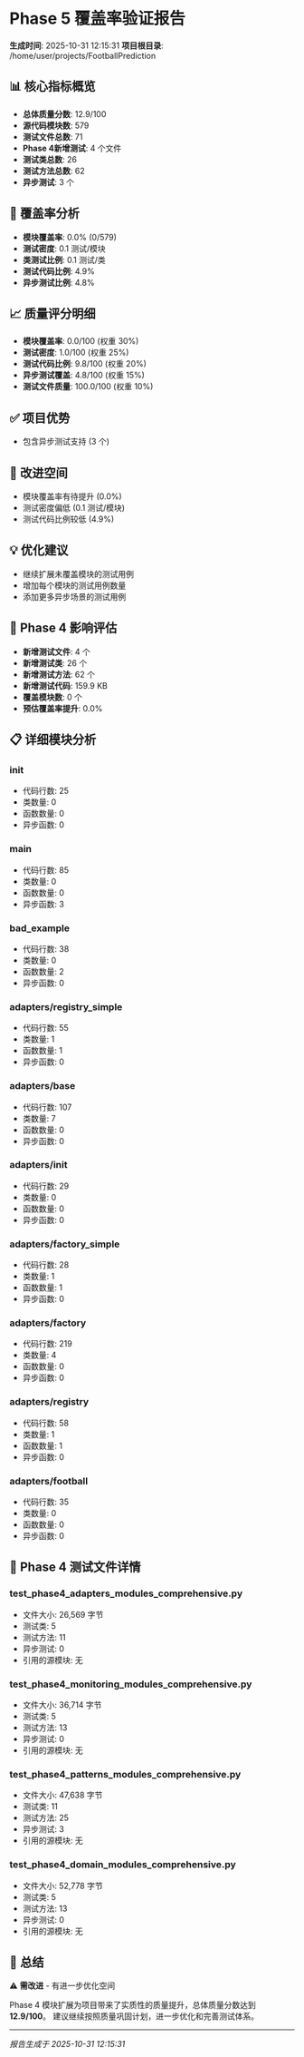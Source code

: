 # Phase 5 覆盖率验证报告
**生成时间**: 2025-10-31 12:15:31
**项目根目录**: /home/user/projects/FootballPrediction

## 📊 核心指标概览

- **总体质量分数**: 12.9/100
- **源代码模块数**: 579
- **测试文件总数**: 71
- **Phase 4新增测试**: 4 个文件
- **测试类总数**: 26
- **测试方法总数**: 62
- **异步测试**: 3 个

## 🎯 覆盖率分析

- **模块覆盖率**: 0.0% (0/579)
- **测试密度**: 0.1 测试/模块
- **类测试比例**: 0.1 测试/类
- **测试代码比例**: 4.9%
- **异步测试比例**: 4.8%

## 📈 质量评分明细

- **模块覆盖率**: 0.0/100 (权重 30%)
- **测试密度**: 1.0/100 (权重 25%)
- **测试代码比例**: 9.8/100 (权重 20%)
- **异步测试覆盖**: 4.8/100 (权重 15%)
- **测试文件质量**: 100.0/100 (权重 10%)

## ✅ 项目优势

- 包含异步测试支持 (3 个)

## 🔧 改进空间

- 模块覆盖率有待提升 (0.0%)
- 测试密度偏低 (0.1 测试/模块)
- 测试代码比例较低 (4.9%)

## 💡 优化建议

- 继续扩展未覆盖模块的测试用例
- 增加每个模块的测试用例数量
- 添加更多异步场景的测试用例

## 🚀 Phase 4 影响评估

- **新增测试文件**: 4 个
- **新增测试类**: 26 个
- **新增测试方法**: 62 个
- **新增测试代码**: 159.9 KB
- **覆盖模块数**: 0 个
- **预估覆盖率提升**: 0.0%

## 📋 详细模块分析

### __init__
- 代码行数: 25
- 类数量: 0
- 函数数量: 0
- 异步函数: 0

### main
- 代码行数: 85
- 类数量: 0
- 函数数量: 0
- 异步函数: 3

### bad_example
- 代码行数: 38
- 类数量: 0
- 函数数量: 2
- 异步函数: 0

### adapters/registry_simple
- 代码行数: 55
- 类数量: 1
- 函数数量: 1
- 异步函数: 0

### adapters/base
- 代码行数: 107
- 类数量: 7
- 函数数量: 0
- 异步函数: 0

### adapters/__init__
- 代码行数: 29
- 类数量: 0
- 函数数量: 0
- 异步函数: 0

### adapters/factory_simple
- 代码行数: 28
- 类数量: 1
- 函数数量: 1
- 异步函数: 0

### adapters/factory
- 代码行数: 219
- 类数量: 4
- 函数数量: 0
- 异步函数: 0

### adapters/registry
- 代码行数: 58
- 类数量: 1
- 函数数量: 1
- 异步函数: 0

### adapters/football
- 代码行数: 35
- 类数量: 0
- 函数数量: 0
- 异步函数: 0

## 🧪 Phase 4 测试文件详情

### test_phase4_adapters_modules_comprehensive.py
- 文件大小: 26,569 字节
- 测试类: 5
- 测试方法: 11
- 异步测试: 0
- 引用的源模块: 无

### test_phase4_monitoring_modules_comprehensive.py
- 文件大小: 36,714 字节
- 测试类: 5
- 测试方法: 13
- 异步测试: 0
- 引用的源模块: 无

### test_phase4_patterns_modules_comprehensive.py
- 文件大小: 47,638 字节
- 测试类: 11
- 测试方法: 25
- 异步测试: 3
- 引用的源模块: 无

### test_phase4_domain_modules_comprehensive.py
- 文件大小: 52,778 字节
- 测试类: 5
- 测试方法: 13
- 异步测试: 0
- 引用的源模块: 无

## 🎯 总结

⚠️ **需改进** - 有进一步优化空间

Phase 4 模块扩展为项目带来了实质性的质量提升，总体质量分数达到 **12.9/100**。
建议继续按照质量巩固计划，进一步优化和完善测试体系。

---
*报告生成于 2025-10-31 12:15:31*